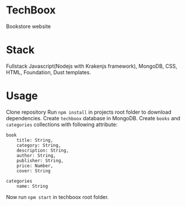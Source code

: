 TechBoox
===========

Bookstore website

Stack
===========
Fullstack Javascript(Nodejs with Krakenjs framework), MongoDB, CSS, HTML, Foundation, Dust templates.

Usage
===========
Clone repository
Run `npm install` in projects root folder to download dependencies.
Create `techboox` database in MongoDB.
Create `books` and `categories` collections with following attribute:

```
book
	title: String,
	category: String,
	description: String,
	author: String,
	publisher: String,
	price: Number,
	cover: String

categories
	name: String
```

Now run `npm start` in techboox root folder.
